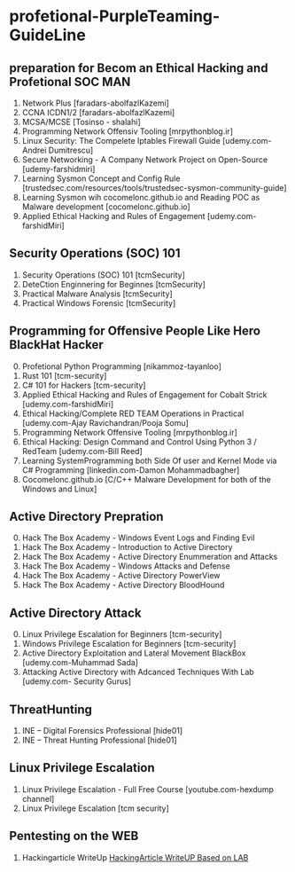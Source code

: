 # profetional-PurpleTeaming-GuideLine
## preparation for Becom an Ethical Hacking and Profetional SOC MAN 
1. Network Plus [faradars-abolfazlKazemi]
2. CCNA ICDN1/2 [faradars-abolfazlKazemi]
3. MCSA/MCSE [Tosinso - shalahi]
4. Programming Network Offensiv Tooling [mrpythonblog.ir]
5. Linux Security: The Compelete Iptables Firewall Guide [udemy.com-Andrei Dumitrescu]
6. Secure Networking - A Company Network Project on Open-Source [udemy-farshidmiri]
7. Learning Sysmon Concept and Config Rule [trustedsec.com/resources/tools/trustedsec-sysmon-community-guide]
8. Learning Sysmon wih cocomelonc.github.io and Reading POC as Malware development [cocomelonc.github.io]
9. Applied Ethical Hacking and Rules of Engagement [udemy.com-farshidMiri]

## Security Operations (SOC) 101
1. Security Operations (SOC) 101 [tcmSecurity]
2. DeteCtion Enginnering for Beginnes [tcmSecurity]
3. Practical Malware Analysis [tcmSecurity]
4. Practical Windows Forensic [tcmSecurity]

## Programming for Offensive People Like Hero BlackHat Hacker
0. Profetional Python Programming [nikammoz-tayanloo]
0. Rust 101 [tcm-security]
0. C# 101 for Hackers [tcm-security]
1. Applied Ethical Hacking and Rules of Engagement for Cobalt Strick [udemy.com-farshidMiri] 
2. Ethical Hacking/Complete RED TEAM Operations in Practical [udemy.com-Ajay Ravichandran/Pooja Somu]
3. Programming Network Offensive Tooling [mrpythonblog.ir]
4. Ethical Hacking: Design Command and Control Using Python 3 / RedTeam [udemy.com-Bill Reed]
5. Learning SystemProgramming both Side Of user and Kernel Mode via C# Programming [linkedin.com-Damon Mohammadbagher]
6. Cocomelonc.github.io [C/C++ Malware Development for both of the Windows and Linux]


## Active Directory Prepration
0. Hack The Box Academy - Windows Event Logs and Finding Evil
1. Hack The Box Academy - Introduction to Active Directory
2. Hack The Box Academy - Active Directory Enummeration and Attacks
3. Hack The Box Academy - Windows Attacks and Defense
4. Hack The Box Academy - Active Directory PowerView
5. Hack The Box Academy - Active Directory BloodHound

## Active Directory Attack 
0. Linux Privilege Escalation for Beginners [tcm-security]
0. Windows Privilege Escalation for Beginners [tcm-security]
1. Active Directory Exploitation and Lateral Movement BlackBox [udemy.com-Muhammad Sada]
2. Attacking Active Directory with Adcanced Techniques With Lab [udemy.com- Security Gurus]

## ThreatHunting
1. INE – Digital Forensics Professional [hide01]
2. INE – Threat Hunting Professional  [hide01]

## Linux Privilege Escalation
1. Linux Privilege Escalation - Full Free Course [youtube.com-hexdump channel]
2. Linux Privilege Escalation [tcm security]

## Pentesting on the WEB
1. Hackingarticle WriteUp [HackingArticle WriteUP Based on LAB](https://www.hackingarticles.in/web-penetration-testing/)
